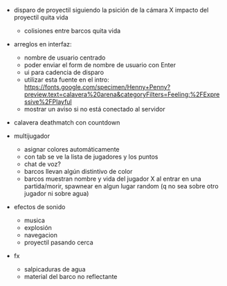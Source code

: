 - disparo de proyectil siguiendo la psición de la cámara
    X impacto del proyectil quita vida
    - colisiones entre barcos quita vida

- arreglos en interfaz:
    - nombre de usuario centrado
    - poder enviar el form de nombre de usuario con Enter
    - ui para cadencia de disparo
    - utilizar esta fuente en el intro: https://fonts.google.com/specimen/Henny+Penny?preview.text=calavera%20arena&categoryFilters=Feeling:%2FExpressive%2FPlayful
    - mostrar un aviso si no está conectado al servidor

- calavera deathmatch con countdown

- multijugador
    - asignar colores automáticamente
    - con tab se ve la lista de jugadores y los puntos
    - chat de voz?
    - barcos llevan algún distintivo de color
    - barcos muestran nombre y vida del jugador
    X al entrar en una partida/morir, spawnear en algun lugar random (q no sea sobre otro jugador ni sobre agua)

- efectos de sonido
    - musica
    - explosión
    - navegacion
    - proyectil pasando cerca

- fx
    - salpicaduras de agua
    - material del barco no reflectante